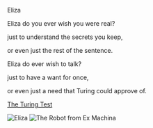 Eliza


Eliza do you ever wish you were real?

just to understand the secrets you keep,

or even just the rest of the sentence.

Eliza do ever wish to talk?

just to have a want for once,

or even just a need that Turing could approve of.


[The Turing Test](https://www.youtube.com/watch?v=3wLqsRLvV-c)

![Eliza](https://upload.wikimedia.org/wikipedia/commons/thumb/4/4e/ELIZA_conversation.jpg/330px-ELIZA_conversation.jpg)
![The Robot from Ex Machina](https://iai.tv/assets/Uploads/_resampled/FillWyI4MDAiLCI1MDAiXQ/robots-emotions.jpg)

